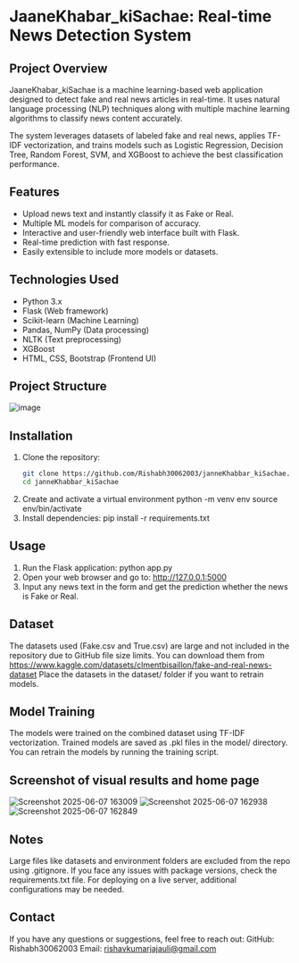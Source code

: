 # JaaneKhabar_kiSachae: Real-time News Detection System

## Project Overview
JaaneKhabar_kiSachae is a machine learning-based web application designed to detect fake and real news articles in real-time. It uses natural language processing (NLP) techniques along with multiple machine learning algorithms to classify news content accurately.

The system leverages datasets of labeled fake and real news, applies TF-IDF vectorization, and trains models such as Logistic Regression, Decision Tree, Random Forest, SVM, and XGBoost to achieve the best classification performance.

## Features
- Upload news text and instantly classify it as Fake or Real.
- Multiple ML models for comparison of accuracy.
- Interactive and user-friendly web interface built with Flask.
- Real-time prediction with fast response.
- Easily extensible to include more models or datasets.

## Technologies Used
- Python 3.x
- Flask (Web framework)
- Scikit-learn (Machine Learning)
- Pandas, NumPy (Data processing)
- NLTK (Text preprocessing)
- XGBoost
- HTML, CSS, Bootstrap (Frontend UI)

## Project Structure
![image](https://github.com/user-attachments/assets/460ccee0-143a-40b4-b674-3347c74a026b)


## Installation

1. Clone the repository:
   ```bash
   git clone https://github.com/Rishabh30062003/janneKhabbar_kiSachae.git
   cd janneKhabbar_kiSachae
2. Create and activate a virtual environment
python -m venv env
source env/bin/activate
3. Install dependencies:
   pip install -r requirements.txt

## Usage

1. Run the Flask application:
python app.py
2. Open your web browser and go to:
http://127.0.0.1:5000
3. Input any news text in the form and get the prediction whether the news is Fake or Real.

## Dataset
The datasets used (Fake.csv and True.csv) are large and not included in the repository due to GitHub file size limits.
You can download them from https://www.kaggle.com/datasets/clmentbisaillon/fake-and-real-news-dataset
Place the datasets in the dataset/ folder if you want to retrain models.

## Model Training
The models were trained on the combined dataset using TF-IDF vectorization.
Trained models are saved as .pkl files in the model/ directory.
You can retrain the models by running the training script.

## Screenshot of visual results and home page
![Screenshot 2025-06-07 163009](https://github.com/user-attachments/assets/8c13ad27-a783-4eee-aab4-e2f1d1c50aef)
![Screenshot 2025-06-07 162938](https://github.com/user-attachments/assets/f6958463-be9c-4fbb-8194-935a61457be1)
![Screenshot 2025-06-07 162849](https://github.com/user-attachments/assets/41a25536-945f-4111-9499-0479e7806086)

## Notes
Large files like datasets and environment folders are excluded from the repo using .gitignore.
If you face any issues with package versions, check the requirements.txt file.
For deploying on a live server, additional configurations may be needed.

## Contact
If you have any questions or suggestions, feel free to reach out:
GitHub: Rishabh30062003
Email: rishavkumarjajauli@gmail.com

